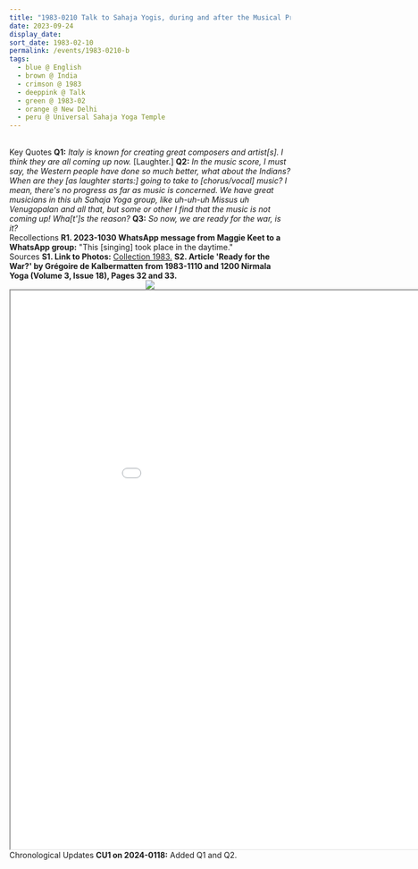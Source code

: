 ```yaml
---
title: "1983-0210 Talk to Sahaja Yogis, during and after the Musical Program, the day before Śhivarātri Pūjā, Universal Sahaja Yoga Temple, Āśhram, 78 Kṛiṣhṇa Nagar, Safdarjung Enclave, New Delhi, India"
date: 2023-09-24
display_date: 
sort_date: 1983-02-10
permalink: /events/1983-0210-b
tags:
  - blue @ English
  - brown @ India
  - crimson @ 1983
  - deeppink @ Talk
  - green @ 1983-02
  - orange @ New Delhi
  - peru @ Universal Sahaja Yoga Temple
---
```


<br>

<wave-list>
  <list-title color="DarkSeaGreen" width="55">Key Quotes</list-title>
  <list-item color="BlanchedAlmond" width="280"><b>Q1:</b> <i>Italy is known for creating great composers and artist[s]. I think they are all coming up now.</i> [Laughter.]</list-item>
  <list-item color="Lavender" width="280"><b>Q2:</b> <i>In the music score, I must say, the Western people have done so much better, what about the Indians? When are they [as laughter starts:] going to take to [chorus/vocal] music? I mean, there's no progress as far as music is concerned. We have great musicians in this uh Sahaja Yoga group, like uh-uh-uh Missus uh Venugopalan and all that, but some or other I find that the music is not coming up! Wha[t']s the reason?</i></list-item>
  <list-item color="BlanchedAlmond" width="280"><b>Q3:</b> <i>So now, we are ready for the war, is it?</i></list-item>
</wave-list>

<br>

<wave-list>
  <list-title color="DarkSeaGreen" width="65"> Recollections</list-title>
  <list-item color="BlanchedAlmond" width="280"><b>R1. 2023-1030  WhatsApp message from Maggie Keet to a WhatsApp group:</b> "This [singing] took place in the daytime."</list-item>
</wave-list>

<br>

<wave-list>
  <list-title color="DarkSeaGreen" width="40">Sources</list-title>
  <list-item color="BlanchedAlmond" width="280"><b>S1. Link to Photos:</b> <a href="https://eternalmoments.smugmug.com/Collections/John-Watkinson-Collection/1983">Collection 1983.</a></list-item>
  <list-item color="Lavender" width="280"><b>S2. Article 'Ready for the War?' by Grégoire de Kalbermatten from 1983-1110 and 1200 Nirmala Yoga (Volume 3, Issue 18), Pages 32 and 33.</b></list-item>
</wave-list>

<div style="text-align: center"><img src="https://pub-1e517d8c73a64c9c82977d676b1fff72.r2.dev/1983-0210_Talk_to_Sahaja_Yogis_during_and_after_the_Musical_Program_the_day_before_Shivaratri_Puja_Universal_Sahaja_Yoga_Temple_Ashram_78_Krishna_Nagar_Safdarjung_Enclave_New_Delhi_India_04_(Photo_credit_John_Watkinson).jpeg" /></div>

<iframe src="/pdf/?usedownload=true#/files/1983-1100_1200_Nirmala_Yoga_(Volume_3,_Issue_18),_Pages_32_and_33_Article.pdf" width="1000px" height="1000px"></iframe>

<br>

<wave-list>
  <list-title color="DarkSeaGreen" width="110">Chronological Updates</list-title>
  <list-item color="BlanchedAlmond"  width="280"><b>CU1 on 2024-0118:</b> Added Q1 and Q2.</list-item>
</wave-list>